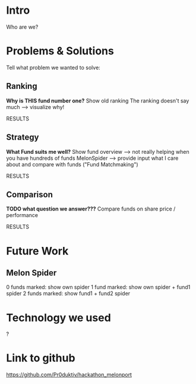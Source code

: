 # Intro

Who are we?

# Problems & Solutions

Tell what problem we wanted to solve:

## Ranking
**Why is THIS fund number one?**
Show old ranking
The ranking doesn't say much --> visualize why!

RESULTS

## Strategy
**What Fund suits me well?**
Show fund overview --> not really helping when you have hundreds of funds
MelonSpider --> provide input what I care about and compare with funds ("Fund Matchmaking")

RESULTS

## Comparison
**TODO what question we answer???**
Compare funds on share price / performance

RESULTS


# Future Work

## Melon Spider
0 funds marked: show own spider
1 fund marked: show own spider + fund1 spider
2 funds marked: show fund1 + fund2 spider


# Technology we used
?


# Link to github
https://github.com/Pr0duktiv/hackathon_melonport